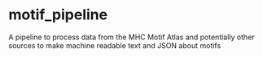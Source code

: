 # motif_pipeline
A pipeline to process data from the MHC Motif Atlas and potentially other sources to make machine readable text and JSON about motifs
